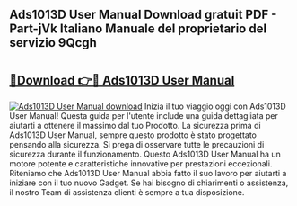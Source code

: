 ## Ads1013D User Manual Download gratuit PDF - Part-jVk Italiano Manuale del proprietario del servizio 9Qcgh

# <h2><a href="http://dfgr59.blite.top/?on=Ads1013D+User+Manual">🔗Download 👉🔴 Ads1013D User Manual</a></h2>

[![Ads1013D User Manual download](https://i.imgur.com/lujVjoI.png)](http://dfgr59.blite.top/?on=Ads1013D+User+Manual)
Inizia il tuo viaggio oggi con Ads1013D User Manual! Questa guida per l'utente include una guida dettagliata per aiutarti a ottenere il massimo dal tuo Prodotto. La sicurezza prima di Ads1013D User Manual, sempre questo prodotto è stato progettato pensando alla sicurezza. Si prega di osservare tutte le precauzioni di sicurezza durante il funzionamento. Questo Ads1013D User Manual ha un motore potente e caratteristiche innovative per prestazioni eccezionali. Riteniamo che Ads1013D User Manual abbia fatto il suo lavoro per aiutarti a iniziare con il tuo nuovo Gadget. Se hai bisogno di chiarimenti o assistenza, il nostro Team di assistenza clienti è sempre a tua disposizione.
